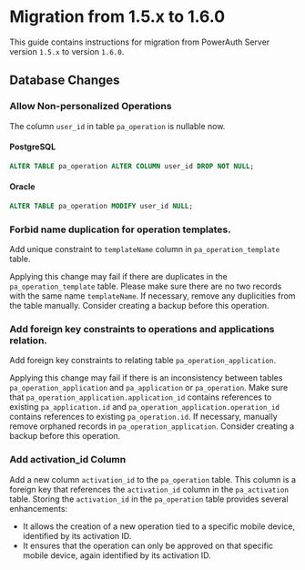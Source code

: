 # Migration from 1.5.x to 1.6.0

This guide contains instructions for migration from PowerAuth Server version `1.5.x` to version `1.6.0`.

## Database Changes

### Allow Non-personalized Operations

The column `user_id` in table `pa_operation` is nullable now.

#### PostgreSQL

```sql
ALTER TABLE pa_operation ALTER COLUMN user_id DROP NOT NULL;
```

#### Oracle

```sql
ALTER TABLE pa_operation MODIFY user_id NULL;
```


### Forbid name duplication for operation templates.

Add unique constraint to `templateName` column in `pa_operation_template` table.

Applying this change may fail if there are duplicates in the `pa_operation_template` table. Please make sure there are
no two records with the same name `templateName`. If necessary, remove any duplicities from the table manually. Consider
creating a backup before this operation.

### Add foreign key constraints to operations and applications relation.

Add foreign key constraints to relating table `pa_operation_application`.

Applying this change may fail if there is an inconsistency between tables `pa_operation_application`
and `pa_application` or `pa_operation`. Make sure that `pa_operation_application.application_id` contains references to
existing `pa_application.id` and `pa_operation_application.operation_id` contains references to
existing `pa_operation.id`. If necessary, manually remove orphaned records in `pa_operation_application`. Consider
creating a backup before this operation.

### Add activation_id Column

Add a new column `activation_id` to the `pa_operation` table. This column is a foreign key that references
the `activation_id` column in the `pa_activation` table. Storing the `activation_id` in the `pa_operation` table
provides several enhancements:

* It allows the creation of a new operation tied to a specific mobile device, identified by its activation ID.
* It ensures that the operation can only be approved on that specific mobile device, again identified by its activation ID.


